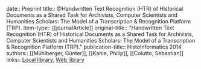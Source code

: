 date:: Preprint
title:: @Handwritten Text Recognition (HTR) of Historical Documents as a Shared Task for Archivists, Computer Scientists and Humanities Scholars: The Model of a Transcription & Recognition Platform (TRP).
item-type:: [[journalArticle]]
original-title:: "Handwritten Text Recognition (HTR) of Historical Documents as a Shared Task for Archivists, Computer Scientists and Humanities Scholars: The Model of a Transcription & Recognition Platform (TRP)."
publication-title:: HistoInformatics 2014
authors:: [[Mühlberger, Günter]], [[Kahle, Philip]], [[Colutto, Sebastian]]
links:: [Local library](zotero://select/groups/2386895/items/UP4YUXHL), [Web library](https://www.zotero.org/groups/2386895/items/UP4YUXHL)
